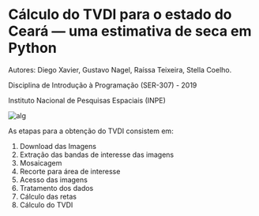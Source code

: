 # **Cálculo do TVDI para o estado do Ceará — uma estimativa de seca em Python**

Autores: Diego Xavier, Gustavo Nagel, Raíssa Teixeira, Stella Coelho. 

Disciplina de Introdução à Programação (SER-307) - 2019

Instituto Nacional de Pesquisas Espaciais (INPE)

![alg](https://docs.google.com/uc?export=download&id=1x-u197nO0fc5QyZcH0Fr2W9hmWYM7wji)


As etapas para a obtenção do TVDI consistem em:
1.   Download das Imagens
2.   Extração das bandas de interesse das imagens
3.   Mosaicagem
4.   Recorte para área de interesse
5.   Acesso das imagens
6.   Tratamento dos dados
7.   Cálculo das retas
8.   Cálculo do TVDI